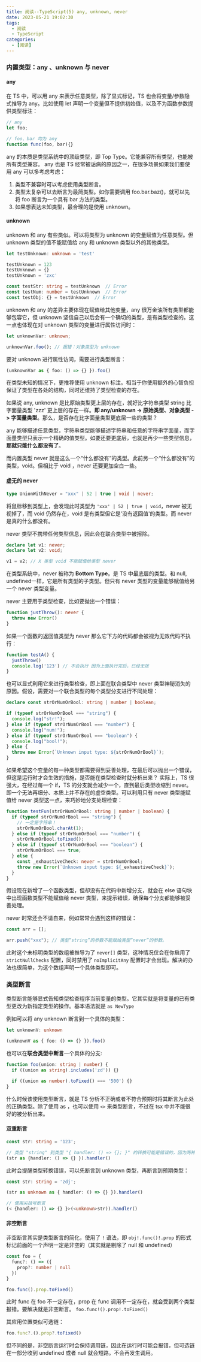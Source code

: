 ```yaml
---
title: 阅读--TypeScript(5) any, unknown, never
date: 2023-05-21 19:02:30
tags:
  - 阅读
  - TypeScript
categories:
  - [阅读]
---
```


### 内置类型：any 、unknown 与 never

#### any
在 TS 中，可以用 any 来表示任意类型，除了显式标记，TS 也会将变量/参数隐式推导为 any。比如使用 let 声明一个变量但不提供初始值，以及不为函数参数提供类型标注：
```ts
// any
let foo;

// foo、bar 均为 any
function func(foo, bar){}
```

any 的本质是类型系统中的顶级类型，即 Top Type。它能兼容所有类型，也能被所有类型兼容。
any 也是 TS 经常被诟病的原因之一，在很多场景如果我们要使用 any 可以多考虑考虑：
1. 类型不兼容时可以考虑使用类型断言。
2. 类型太复杂可以去断言为最简类型。如你需要调用 foo.bar.baz()，就可以先将 foo 断言为一个具有 bar 方法的类型。
3. 如果想表达未知类型，最合理的是使用 unknown。

#### unknown
unknown 和 any 有些类似。可以将类型为 unknown 的变量赋值为任意类型。但 unknown 类型的值不能赋值给 any 和 unknown 类型以外的其他类型。

```ts
let testUnknown: unknown = 'test'

testUnknown = 123
testUnknown = {}
testUnknown = 'zxc'

const testStr: string = testUnknown  // Error
const testNum: number = testUnknown  // Error
const testObj: {} = testUnknown  // Error
```

unknown 和 any 的差异主要体现在赋值给其他变量，any 很万金油所有类型都能够包容它，但 unknown 坚信自己以后会有一个确切的类型，是有类型检查的。这一点也体现在对 unknown 类型的变量进行属性访问时：
```ts
let unknownVar: unknown;

unknownVar.foo(); // 报错：对象类型为 unknown
```

要对 unknown 进行属性访问，需要进行类型断言：
```ts
(unknownVar as { foo: () => {} }).foo()
```
在类型未知的情况下，更推荐使用 unknown 标注。相当于你使用额外的心智负担保证了类型在各处的结构，同时还维持了类型检查的存在。

如果说 any, unknown 是比原始类型更上层的存在，就好比字符串类型 string 比字面量类型 'zzz' 更上层的存在一样。**即 any/unknown -> 原始类型、对象类型 -> 字面量类型**。那么，是否存在比字面量类型更底层一些的类型？

any 能够描述任意类型，字符串类型能够描述字符串和任意的字符串字面量，而字面量类型只表示一个精确的值类型。如要还要更底层，也就是再少一些类型信息，**那就只能什么都没有了**。

而内置类型 never 就是这么一个“什么都没有”的类型。此前另一个“什么都没有”的类型，void。但相比于 void ，never 还要更加空白一些。

#### 虚无的 never
```ts
type UnionWithNever = "xxx" | 52 | true | void | never;
```
将鼠标移到类型上，会发现此时类型为 `'xxx' | 52 | true | void`，never 被无视掉了，而 void 仍然存在，void 是有类型但它是'没有返回值'的类型。而 never 是真的什么都没有。

never 类型不携带任何类型信息，因此会在联合类型中被擦除。
```ts
declare let v1: never;
declare let v2: void;

v1 = v2; // X 类型 void 不能赋值给类型 never
```

在类型系统中，never 被称为 **Bottom Type**。是 TS 中最底层的类型。和 null, undefined一样，它是所有类型的子类型。但只有 never 类型的变量能够赋值给另一个 never 类型变量。

never 主要用于类型检查，比如要抛出一个错误：
```ts
function justThrow(): never {
  throw new Error()
}
```

如果一个函数的返回值类型为 never 那么它下方的代码都会被视为无效代码不执行：
```ts
function testA() {
  justThrow()
  console.log('123') // 不会执行 因为上面执行完后，已经无效
}
```

也可以显式利用它来进行类型检查，即上面在联合类型中 never 类型神秘消失的原因。假设，需要对一个联合类型的每个类型分支进行不同处理：
```ts
declare const strOrNumOrBool: string | number | boolean;

if (typeof strOrNumOrBool === "string") {
  console.log("str!");
} else if (typeof strOrNumOrBool === "number") {
  console.log("num!");
} else if (typeof strOrNumOrBool === "boolean") {
  console.log("bool!");
} else {
  throw new Error(`Unknown input type: ${strOrNumOrBool}`);
}
```

如果希望这个变量的每一种类型都需要得到妥善处理，在最后可以抛出一个错误，但这是运行时才会生效的措施，是否能在类型检查时就分析出来？
实际上，TS 很强大，在经过每一个 if，TS 的分支就会减少一个，直到最后类型收缩到 never。即一个无法再细分、本质上并不存在的虚空类型。可以利用只有 never 类型能赋值给 never 类型这一点，来巧妙地分支处理检查：
```ts
function testFun(strOrNumOrBool: string | number | boolean) {
  if (typeof strOrNumOrBool === "string") {
    // 一定是字符串！
    strOrNumOrBool.charAt(1);
  } else if (typeof strOrNumOrBool === "number") {
    strOrNumOrBool.toFixed();
  } else if (typeof strOrNumOrBool === "boolean") {
    strOrNumOrBool === true;
  } else {
    const _exhaustiveCheck: never = strOrNumOrBool;
    throw new Error(`Unknown input type: ${_exhaustiveCheck}`);
  }
}
```

假设现在新增了一个函数类型，但却没有在代码中新增分支，就会在 else 语句块中出现函数类型不能赋值给 never 类型，来提示错误，确保每个分支都能够被妥善处理。

never 时常还会不请自来，例如常常会遇到这样的错误：
```ts
const arr = [];

arr.push("xxx"); // 类型“string”的参数不能赋给类型“never”的参数。

```

此时这个未标明类型的数组被推导为了 `never[]` 类型，这种情况仅会在你启用了 `strictNullChecks` 配置，同时禁用了 `noImplicitAny` 配置时才会出现。解决的办法也很简单，为这个数组声明一个具体类型即可。


### 类型断言
类型断言能够显式告知类型检查程序当前变量的类型。它其实就是将变量的已有类型更改为新指定类型的操作。基本语法就是 `as NewType`

例如可以将 any unknown 断言到一个具体的类型：
```ts
let unknownV: unknown

(unknownV as { foo: () => {} }).foo()

```

也可以在**联合类型中断言**一个具体的分支:
```ts
function foo(union: string | number) {
  if ((union as string).includes('zd')) {}

  if ((union as number).toFixed() === '500') {}
}

```

什么时候该使用类型断言，就是 TS 分析不正确或者不符合预期时将其断言为此处的正确类型。除了使用 as ，也可以使用 `<>` 来类型断言，不过在 tsx 中并不能很好的被分析出来。

#### 双重断言
```ts
const str: string = '123';

// 类型 "string" 到类型 "{ handler: () => {}; }" 的转换可能是错误的，因为两种类型不能充分重叠。
(str as {handler: () => {} }).handler()
```
此时会提醒类型转换错误，可以先断言到 unknown 类型，再断言到预期类型：
```ts
const str: string = 'zdj';

(str as unknown as { handler: () => {} }).handler()

// 使用尖括号断言
(< {handler: () => {} }>(<unknown>str)).handler()
```

#### 非空断言
非空断言其实是类型断言的简化，使用了 `!` 语法，即 `obj!.func()!.prop` 的形式标记前面的一个声明一定是非空的（其实就是剔除了 null 和 undefined）

```ts
const foo = {
  func?: () => ({
    prop?: number | null
  })
}

foo.func().prop.toFixed()

```

此时 func 在 foo 不一定存在，prop 在 func 调用不一定存在，就会受到两个类型报错。要解决就是非空断言。
`foo.func!().prop!.toFixed()`

其应用位置类似可选链：
```ts
foo.func?.().prop?.toFixed()
```

但不同的是，非空断言运行时会保持调用链，因此在运行时可能会报错，但可选链在一部分收到 undefined 或者 null 就会短路。不会再发生调用。


